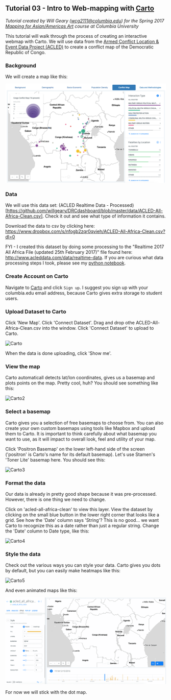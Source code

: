 ## Tutorial 03 - Intro to Web-mapping with [Carto](https://carto.com/)

*Tutorial created by Will Geary (wcg2111@columbia.edu) for the Spring 2017 [Mapping for Asian/Americas Art](https://github.com/willgeary/MappingAsianAmericasArt) course at Columbia University*

This tutorial will walk through the process of creating an interactive webmap with Carto. We will use data from the [Armed Conflict Location & Event Data Project (ACLED)](http://www.acleddata.com/data/realtime-data) to create a conflict map of the Democratic Republic of Congo.


### Background

We will create a map like this:

[![Map](https://raw.githubusercontent.com/willgeary/willgeary.github.io/master/assets/DRC-conflict-map.png)](https://willgeary.github.io/DRCdashboard/)


### Data

We will use this data set: (ACLED Realtime Data - Processed)[https://github.com/willgeary/DRCdashboard/blob/master/data/ACLED-All-Africa-Clean.csv]. Check it out and see what type of information it contains.

Download the data to csv by clicking here: https://www.dropbox.com/s/nfogb2zqr0qvieh/ACLED-All-Africa-Clean.csv?dl=0

FYI - I created this dataset by doing some processing to the "Realtime 2017 All Africa File (updated 25th February 2017)" file found here: http://www.acleddata.com/data/realtime-data. If you are curious what data processing steps I took, please see my [python notebook](http://nbviewer.jupyter.org/github/willgeary/DRCdashboard/blob/master/Tutorial.ipynb).

### Create Account on Carto

Navigate to [Carto](https://carto.com/) and click `Sign up`. I suggest you sign up with your columbia.edu email address, because Carto gives extra storage to student users.

### Upload Dataset to Carto

Click 'New Map'. Click 'Connect Dataset'. Drag and drop othe ACLED-All-Africa-Clean.csv into the window. Click 'Connect Dataset' to upload to Carto. 

![Carto](http://i.imgur.com/WvFOmy7.png)

When the data is done uploading, click 'Show me'.

### View the map

Carto automaticall detects lat/lon coordinates, gives us a basemap and plots points on the map. Pretty cool, huh? You should see something like this:

![Carto2](http://i.imgur.com/MXjICKL.png)

### Select a basemap

Carto gives you a selection of free basemaps to choose from. You can also create your own custom basemaps using tools like Mapbox and upload them to Carto. It is important to think carefully about what basemap you want to use, as it will impact to overall look, feel and utility of your map.

Click 'Positron Basemap' on the lower left-hand side of the screen ('positron' is Carto's name for its default basemap). Let's use Stamen's 'Toner Lite' basemap here. You should see this:

![Carto3](http://i.imgur.com/skGs1v8.png)

### Format the data

Our data is already in pretty good shape because it was pre-processed. However, there is one thing we need to change.

Click on 'acled-all-africa-clean' to view this layer. View the dataset by clicking on the small blue button in the lower right corner that looks like a grid. See how the 'Date' column says 'String'? This is no good... we want Carto to recognize this as a date rather than just a regular string. Change the 'Date' column to Date type, like this:

![Carto4](http://i.imgur.com/5s4G3f7.png)

### Style the data

Check out the various ways you can style your data. Carto gives you dots by default, but you can easily make heatmaps like this:

![Carto5](http://i.imgur.com/zaOMBJR.png)


And even animated maps like this:

![Carto6](https://raw.githubusercontent.com/willgeary/MappingAsianAmericasArt/master/Tutorials/Images/CongoConflictMap.gif)


For now we will stick with the dot map.








